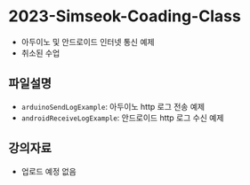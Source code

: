 # 2023-Simseok-Coading-Class
- 아두이노 및 안드로이드 인터넷 통신 예제
- 취소된 수업

## 파일설명
- `arduinoSendLogExample`: 아두이노 http 로그 전송 예제
- `androidReceiveLogExample`: 안드로이드 http 로그 수신 예제

## 강의자료
- 업로드 예정 없음
